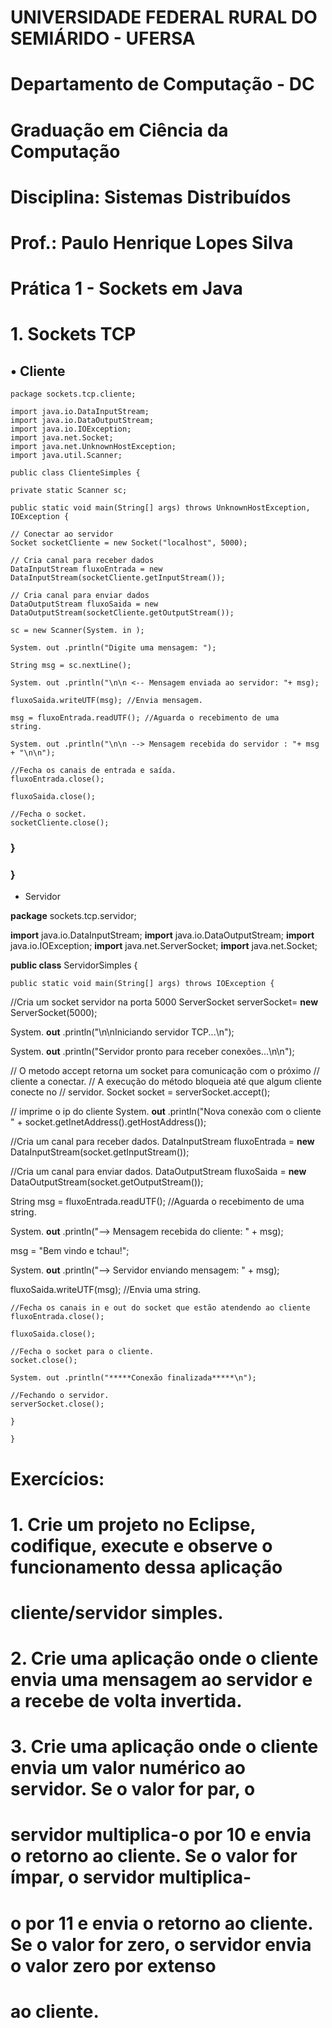 # UNIVERSIDADE FEDERAL RURAL DO SEMIÁRIDO - UFERSA

# Departamento de Computação - DC

# Graduação em Ciência da Computação

# Disciplina: Sistemas Distribuídos

# Prof.: Paulo Henrique Lopes Silva

# Prática 1 - Sockets em Java

# 1. Sockets TCP

## • Cliente

```
package sockets.tcp.cliente;
```
```
import java.io.DataInputStream;
import java.io.DataOutputStream;
import java.io.IOException;
import java.net.Socket;
import java.net.UnknownHostException;
import java.util.Scanner;
```
```
public class ClienteSimples {
```
```
private static Scanner sc;
```
```
public static void main(String[] args) throws UnknownHostException,
IOException {
```
```
// Conectar ao servidor
Socket socketCliente = new Socket("localhost", 5000);
```
```
// Cria canal para receber dados
DataInputStream fluxoEntrada = new
DataInputStream(socketCliente.getInputStream());
```
```
// Cria canal para enviar dados
DataOutputStream fluxoSaida = new
DataOutputStream(socketCliente.getOutputStream());
```
```
sc = new Scanner(System. in );
```
```
System. out .println("Digite uma mensagem: ");
```
```
String msg = sc.nextLine();
```
```
System. out .println("\n\n <-- Mensagem enviada ao servidor: "+ msg);
```
```
fluxoSaida.writeUTF(msg); //Envia mensagem.
```
```
msg = fluxoEntrada.readUTF(); //Aguarda o recebimento de uma
string.
```
```
System. out .println("\n\n --> Mensagem recebida do servidor : "+ msg
+ "\n\n");
```
```
//Fecha os canais de entrada e saída.
fluxoEntrada.close();
```
```
fluxoSaida.close();
```

```
//Fecha o socket.
socketCliente.close();
```
### }

### }

- Servidor

**package** sockets.tcp.servidor;

**import** java.io.DataInputStream;
**import** java.io.DataOutputStream;
**import** java.io.IOException;
**import** java.net.ServerSocket;
**import** java.net.Socket;

**public class** ServidorSimples {

```
public static void main(String[] args) throws IOException {
```
//Cria um socket servidor na porta 5000
ServerSocket serverSocket= **new** ServerSocket(5000);

System. **out** .println("\n\nIniciando servidor TCP...\n");

System. **out** .println("Servidor pronto para receber conexões...\n\n");

// O metodo accept retorna um socket para comunicação com o próximo
// cliente a conectar.
// A execução do método bloqueia até que algum cliente conecte no
// servidor.
Socket socket = serverSocket.accept();

// imprime o ip do cliente
System. **out** .println("Nova conexão com o cliente " +
socket.getInetAddress().getHostAddress());

//Cria um canal para receber dados.
DataInputStream fluxoEntrada = **new**
DataInputStream(socket.getInputStream());

//Cria um canal para enviar dados.
DataOutputStream fluxoSaida = **new**
DataOutputStream(socket.getOutputStream());

String msg = fluxoEntrada.readUTF(); //Aguarda o recebimento de uma
string.

System. **out** .println("--> Mensagem recebida do cliente: " + msg);

msg = "Bem vindo e tchau!";

System. **out** .println("--> Servidor enviando mensagem: " + msg);

fluxoSaida.writeUTF(msg); //Envia uma string.


```
//Fecha os canais in e out do socket que estão atendendo ao cliente
fluxoEntrada.close();
```
```
fluxoSaida.close();
```
```
//Fecha o socket para o cliente.
socket.close();
```
```
System. out .println("*****Conexão finalizada*****\n");
```
```
//Fechando o servidor.
serverSocket.close();
```
```
}
```
```
}
```
# Exercícios:

# 1. Crie um projeto no Eclipse, codifique, execute e observe o funcionamento dessa aplicação

# cliente/servidor simples.

# 2. Crie uma aplicação onde o cliente envia uma mensagem ao servidor e a recebe de volta invertida.

# 3. Crie uma aplicação onde o cliente envia um valor numérico ao servidor. Se o valor for par, o

# servidor multiplica-o por 10 e envia o retorno ao cliente. Se o valor for ímpar, o servidor multiplica-

# o por 11 e envia o retorno ao cliente. Se o valor for zero, o servidor envia o valor zero por extenso

# ao cliente.


